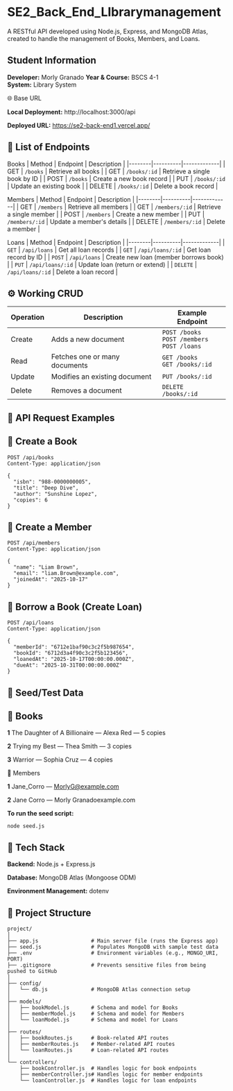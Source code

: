 # SE2_Back_End_LIbrarymanagement
A RESTful API developed using Node.js, Express, and MongoDB Atlas, created to handle the management of Books, Members, and Loans.

## Student Information 
**Developer:** Morly Granado 
**Year & Course:** BSCS 4-1  
**System:** Library System

🌐 Base URL

**Local Deployment:** http://localhost:3000/api

**Deployed URL:** https://se2-back-end1.vercel.app/
## 🔗 List of Endpoints

Books
| Method | Endpoint | Description |
|--------|----------|-------------|
| GET | `/books` | Retrieve all books |
| GET | `/books/:id` | Retrieve a single book by ID |
| POST | `/books` | Create a new book record |
| PUT | `/books/:id` | Update an existing book |
| DELETE | `/books/:id` | Delete a book record |

Members
| Method | Endpoint | Description |
|--------|----------|-------------|
| GET | `/members` | Retrieve all members |
| GET | `/members/:id` | Retrieve a single member |
| POST | `/members` | Create a new member |
| PUT | `/members/:id` | Update a member's details |
| DELETE | `/members/:id` | Delete a member |

Loans
| Method | Endpoint | Description |
|--------|----------|-------------|
| `GET` | `/api/loans` | Get all loan records |
| `GET` | `/api/loans/:id` | Get loan record by ID |
| `POST` | `/api/loans` | Create new loan (member borrows book) |
| `PUT` | `/api/loans/:id` | Update loan (return or extend) |
| `DELETE` | `/api/loans/:id` | Delete a loan record |


## ⚙️ Working CRUD

| Operation | Description | Example Endpoint |
|-----------|-------------|------------------|
| Create | Adds a new document | `POST /books`<br>`POST /members`<br>`POST /loans` |
| Read | Fetches one or many documents | `GET /books`<br>`GET /books/:id` |
| Update | Modifies an existing document | `PUT /books/:id` |
| Delete | Removes a document | `DELETE /books/:id` |

## 📘 API Request Examples
## 📘 Create a Book
```
POST /api/books
Content-Type: application/json

{
  "isbn": "988-0000000005",
  "title": "Deep Dive",
  "author": "Sunshine Lopez",
  "copies": 6
}
```

## 👥 Create a Member
```
POST /api/members  
Content-Type: application/json

{
  "name": "Liam Brown",
  "email": "liam.Brown@example.com",
  "joinedAt": "2025-10-17"
}
```

## 🔗 Borrow a Book (Create Loan)
```
POST /api/loans
Content-Type: application/json

{
  "memberId": "6712e1baf90c3c2f5b987654",
  "bookId": "6712d3a4f90c3c2f5b123456",
  "loanedAt": "2025-10-17T00:00:00.000Z",
  "dueAt": "2025-10-31T00:00:00.000Z"
}
```
## 🧠 Seed/Test Data
## 📘 Books
**1** The Daughter of  A Billionaire — Alexa Red — 5 copies

**2** Trying my Best — Thea Smith — 3 copies

**3** Warrior — Sophia Cruz — 4 copies

👥 Members

**1** Jane_Corro — MorlyG@example.com

**2** Jane Corro — Morly Granadoexample.com

**To run the seed script:** 
```
node seed.js
```
## 🧰 Tech Stack
**Backend:** Node.js + Express.js

**Database:** MongoDB Atlas (Mongoose ODM)

**Environment Management:** dotenv

## 📁 Project Structure
```
project/
│
├── app.js                 # Main server file (runs the Express app)
├── seed.js                # Populates MongoDB with sample test data
├── .env                   # Environment variables (e.g., MONGO_URI, PORT)
├── .gitignore             # Prevents sensitive files from being pushed to GitHub
│
├── config/
│   └── db.js              # MongoDB Atlas connection setup
│
├── models/
│   ├── bookModel.js       # Schema and model for Books
│   ├── memberModel.js     # Schema and model for Members
│   └── loanModel.js       # Schema and model for Loans
│
├── routes/
│   ├── bookRoutes.js      # Book-related API routes
│   ├── memberRoutes.js    # Member-related API routes
│   └── loanRoutes.js      # Loan-related API routes
│
└── controllers/
    ├── bookController.js  # Handles logic for book endpoints
    ├── memberController.js# Handles logic for member endpoints
    └── loanController.js  # Handles logic for loan endpoints
```

